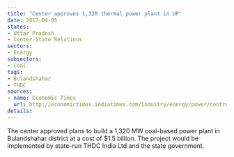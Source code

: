 ```yaml
---
title: "Center approves 1,320 thermal power plant in UP"
date: 2017-04-05
states:
- Uttar Pradesh
- Center-State Relations
sectors:
- Energy
subsectors:
- Coal
tags:
- Bulandshahar
- THDC
sources:
- name: Economic Times
  url: http://economictimes.indiatimes.com/industry/energy/power/centres-green-nod-to-rs-9747-crore-khurja-power-project-in-uttar-pradesh/articleshow/57971654.cms
details:
---
```


The center approved plans to build a 1,320 MW coal-based power plant in Bulandshahar district at a cost of $1.5 billion. The project would be implemented by state-run THDC India Ltd and the state government.
